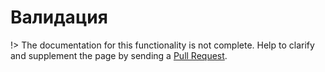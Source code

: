 # Валидация

!> The documentation for this functionality is not complete. 
Help to clarify and supplement the page by sending a [Pull Request](https://github.com/railt/docs).
